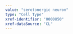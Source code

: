 ```yaml
---
value: "serotonergic neuron"
type: "Cell Type"
xref-identifier: "0000850"
xref-dataSource: "CL"
---
```

